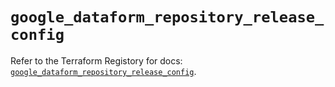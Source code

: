 # `google_dataform_repository_release_config`

Refer to the Terraform Registory for docs: [`google_dataform_repository_release_config`](https://registry.terraform.io/providers/hashicorp/google-beta/5.2.0/docs/resources/google_dataform_repository_release_config).
